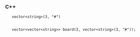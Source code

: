 ### C++
```
   vector<string>(3, "#")


   vector<vector<string>> board(3, vector<string>(3, "#"));
```

